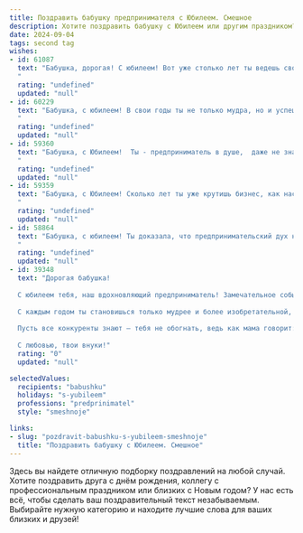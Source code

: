 ```yaml
---
title: Поздравить бабушку предпринимателя с Юбилеем. Смешное
description: Хотите поздравить бабушку с Юбилеем или другим праздником? Наш ИИ создаст незабываемое поздравление, а вы обязательно выделитесь среди других.  
date: 2024-09-04
tags: second tag
wishes:
- id: 61087
  text: "Бабушка, дорогая! С юбилеем! Вот уже столько лет ты ведешь свой бизнес, что стала настоящим титаном предпринимательства! Мы знаем, что тебе приходилось нелегко: то конкуренты подсиживают, то кризисы подкрадываются, то внуки на голову садятся... Но ты, как истинная владычица своей империи, преодолеваешь все трудности с улыбкой!  Желаем тебе, чтобы клиентов было больше, чем звезд на небе, чтобы прибыль росла как на дрожжах, и чтобы внуки всегда помогали тебе в бизнесе, ну, разве что только на словах!
  "
  rating: "undefined"
  updated: "null"
- id: 60229
  text: "Бабушка, с юбилеем! В свои годы ты не только мудра, но и успешна!  Ты - предприниматель с большой буквы, дама с характером, которая может дать фору любому молодому стартаперу! Желаем, чтобы твоя коммерческая жилка никогда не угасала, а бизнес процветал, как твой сад! 😉
  "
  rating: "undefined"
  updated: "null"
- id: 59360
  text: "Бабушка, с Юбилеем!  Ты - предприниматель в душе,  даже не знаю, чем сложнее: делом заниматься или внуков гонять!  Желаю, чтобы бизнес процветал, внуки слушались, а пенсия была выше, чем у министра!  😁
  "
  rating: "undefined"
  updated: "null"
- id: 59359
  text: "Бабушка, с Юбилеем! Сколько лет ты уже крутишь бизнес, как настоящая королева рынка? Поздравляем тебя с этим знаменательным днем! Пусть твоя хватка будет твердой, а прибыль - огромной, как твоё сердце! Желаем тебе море сил, океан идей и золотые горы клиентов!
  "
  rating: "undefined"
  updated: "null"
- id: 58864
  text: "Бабушка, с юбилеем! Ты доказала, что предпринимательский дух не знает границ, даже если эти границы - пенсионный возраст! Желаем тебе крепкого здоровья, чтобы ты могла открыть ещё не один бизнес, и такого же оптимизма, чтобы даже в самый сложный день видеть только светлые перспективы! 🎉🥳
  "
  rating: "undefined"
  updated: "null"
- id: 39348
  text: "Дорогая бабушка!
  
  С юбилеем тебя, наш вдохновляющий предприниматель! Замечательное событие – 70 лет за плечами, а бизнес твой до сих пор в плюсе! Мы все знаем, что секрет твоего успеха – не только в умении вести дела, но и в бабушкиной кулинарии! Как иначе объяснить, что твои пирожки продаются лучше, чем акции на бирже?!
  
  С каждым годом ты становишься только мудрее и более изобретательной, дай Бог, чтобы твой список «Как продать всё подряд» дополнился новыми шедеврами! Желаем здоровья, счастья и как можно больше успешных сделок, пусть даже на вкусности для всей семьи.
  
  Пусть все конкуренты знают – тебя не обогнать, ведь как мама говорит: \"Умная зверушка всегда найдет, чем полакомиться!\"
  
  С любовью, твои внуки!"
  rating: "0"
  updated: "null"

selectedValues:
  recipients: "babushku"
  holidays: "s-yubileem"
  professions: "predprinimatel"
  style: "smeshnoje"

links:
- slug: "pozdravit-babushku-s-yubileem-smeshnoje"
  title: "Поздравить бабушку с Юбилеем. Смешное"
---
```


Здесь вы найдете отличную подборку поздравлений на любой случай. 
Хотите поздравить друга с днём рождения, коллегу с профессиональным праздником или близких с Новым годом? У нас есть всё, чтобы сделать ваш поздравительный текст незабываемым. Выбирайте нужную категорию и находите лучшие слова для ваших близких и друзей!
